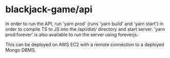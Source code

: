 # blackjack-game/api

In order to run the API, run 'yarn prod' (runs 'yarn build' and 'yarn start') in order to compile TS to JS into the /api/dist/ directory and start server. 'yarn prod:forever' is also available to run the server using foreverjs.

This can be deployed on AWS EC2 with a remote connection to a deployed Mongo DBMS.